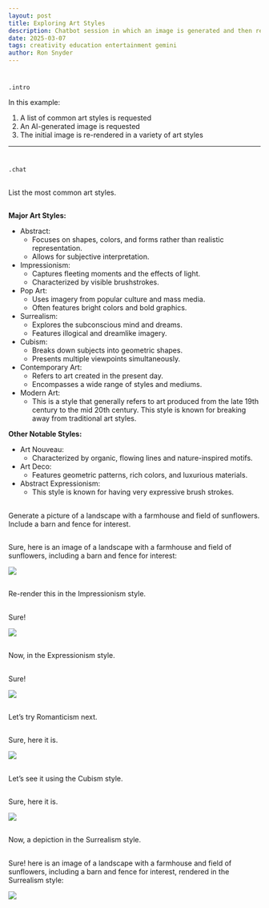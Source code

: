 ```yaml
---
layout: post
title: Exploring Art Styles
description: Chatbot session in which an image is generated and then re-rendered in a variety of artistic styles.
date: 2025-03-07
tags: creativity education entertainment gemini
author: Ron Snyder
---
```


#
`.intro`

In this example:
1. A list of common art styles is requested
1. An AI-generated image is requested
1. The initial image is re-rendered in a variety of art styles

---

#
`.chat`

##

List the most common art styles.

##

**Major Art Styles:**

* Abstract:
    * Focuses on shapes, colors, and forms rather than realistic representation.
    * Allows for subjective interpretation.
* Impressionism:
    * Captures fleeting moments and the effects of light.
    * Characterized by visible brushstrokes.
* Pop Art:
    * Uses imagery from popular culture and mass media.
    * Often features bright colors and bold graphics.
* Surrealism:
    * Explores the subconscious mind and dreams.
    * Features illogical and dreamlike imagery.
* Cubism:
    * Breaks down subjects into geometric shapes.
    * Presents multiple viewpoints simultaneously.
* Contemporary Art:
    * Refers to art created in the present day.
    * Encompasses a wide range of styles and mediums.
* Modern Art:
    * This is a style that generally refers to art produced from the late 19th century to the mid 20th century. This style is known for breaking away from traditional art styles.

**Other Notable Styles:**

* Art Nouveau:
    * Characterized by organic, flowing lines and nature-inspired motifs.
* Art Deco:
    * Features geometric patterns, rich colors, and luxurious materials.
* Abstract Expressionism:
    * This style is known for having very expressive brush strokes.

##

Generate a picture of a landscape with a farmhouse and field of sunflowers. Include a barn and fence for interest.

##

Sure, here is an image of a landscape with a farmhouse and field of sunflowers, including a barn and fence for interest:

![](/chats/photos/farmhouse-landscape-gemini.jpg)

##

Re-render this in the Impressionism style.

##

Sure!

![](/chats/photos/farmhouse-landscape-impressionism-gemini.jpg)

##

Now, in the Expressionism style.

##

Sure!

![](/chats/photos/farmhouse-landscape-expressionism-gemini.jpg)

##

Let’s try Romanticism next.

##

Sure, here it is.

![](/chats/photos/farmhouse-landscape-romanticism-gemini.jpg)

##

Let’s see it using the Cubism style.

##

Sure, here it is.

![](/chats/photos/farmhouse-landscape-cubism-gemini.jpg)

##

Now, a depiction in the Surrealism style.

##

Sure! here is an image of a landscape with a farmhouse and field of sunflowers, including a barn and fence for interest, rendered in the Surrealism style:

![](/chats/photos/farmhouse-landscape-cubism-surrealism.jpg)
